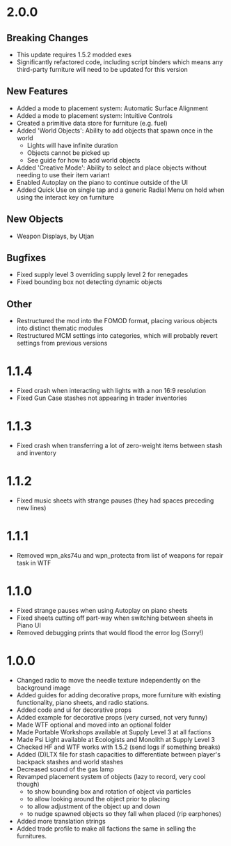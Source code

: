 # 2.0.0
## Breaking Changes
- This update requires 1.5.2 modded exes
- Significantly refactored code, including script binders which means any third-party furniture will need to be updated for this version

## New Features
- Added a mode to placement system: Automatic Surface Alignment
- Added a mode to placement system: Intuitive Controls
- Created a primitive data store for furniture (e.g. fuel)
- Added 'World Objects': Ability to add objects that spawn once in the world
  - Lights will have infinite duration
  - Objects cannot be picked up
  - See guide for how to add world objects
- Added 'Creative Mode': Ability to select and place objects without needing to use their item variant
- Enabled Autoplay on the piano to continue outside of the UI
- Added Quick Use on single tap and a generic Radial Menu on hold when using the interact key on furniture

## New Objects
- Weapon Displays, by Utjan

## Bugfixes
- Fixed supply level 3 overriding supply level 2 for renegades
- Fixed bounding box not detecting dynamic objects

## Other
- Restructured the mod into the FOMOD format, placing various objects into distinct thematic modules
- Restructured MCM settings into categories, which will probably revert settings from previous versions

# 1.1.4
- Fixed crash when interacting with lights with a non 16:9 resolution
- Fixed Gun Case stashes not appearing in trader inventories

# 1.1.3
- Fixed crash when transferring a lot of zero-weight items between stash and inventory

# 1.1.2
- Fixed music sheets with strange pauses (they had spaces preceding new lines)

# 1.1.1
- Removed wpn_aks74u and wpn_protecta from list of weapons for repair task in WTF

# 1.1.0
- Fixed strange pauses when using Autoplay on piano sheets
- Fixed sheets cutting off part-way when switching between sheets in Piano UI
- Removed debugging prints that would flood the error log (Sorry!)

# 1.0.0
- Changed radio to move the needle texture independently on the background image
- Added guides for adding decorative props, more furniture with existing functionality, piano sheets, and radio stations.
- Added code and ui for decorative props
- Added example for decorative props (very cursed, not very funny)
- Made WTF optional and moved into an optional folder
- Made Portable Workshops available at Supply Level 3 at all factions
- Made Psi Light available at Ecologists and Monolith at Supply Level 3
- Checked HF and WTF works with 1.5.2 (send logs if something breaks)
- Added (D)LTX file for stash capacities to differentiate between player's backpack stashes and world stashes
- Decreased sound of the gas lamp
- Revamped placement system of objects (lazy to record, very cool though)
  - to show bounding box and rotation of object via particles
  - to allow looking around the object prior to placing
  - to allow adjustment of the object up and down
  - to nudge spawned objects so they fall when placed (rip earphones)
- Added more translation strings
- Added trade profile to make all factions the same in selling the furnitures.